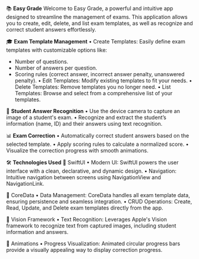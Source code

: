 📚 **Easy Grade**
Welcome to Easy Grade, a powerful and intuitive app designed to streamline the management of exams.
This application allows you to create, edit, delete, and list exam templates, as well as recognize and correct student answers effortlessly.

🎓 **Exam Template Management**
• Create Templates: Easily define exam templates with customizable options like:
 - Number of questions.
 - Number of answers per question.
 - Scoring rules (correct answer, incorrect answer penalty, unanswered penalty).
• Edit Templates: Modify existing templates to fit your needs.
• Delete Templates: Remove templates you no longer need.
• List Templates: Browse and select from a comprehensive list of your templates.

📸 **Student Answer Recognition**
• Use the device camera to capture an image of a student's exam.
• Recognize and extract the student’s information (name, ID) and their answers using text recognition.

📊 **Exam Correction**
• Automatically correct student answers based on the selected template.
• Apply scoring rules to calculate a normalized score.
• Visualize the correction progress with smooth animations.

🛠️ **Technologies Used**
📱 SwiftUI
• Modern UI: SwiftUI powers the user interface with a clean, declarative, and dynamic design.
• Navigation: Intuitive navigation between screens using NavigationView and NavigationLink.

💾 CoreData
• Data Management: CoreData handles all exam template data, ensuring persistence and seamless integration.
• CRUD Operations: Create, Read, Update, and Delete exam templates directly from the app.

🤖 Vision Framework
• Text Recognition: Leverages Apple's Vision framework to recognize text from captured images, including student information and answers.

🎨 Animations
• Progress Visualization: Animated circular progress bars provide a visually appealing way to display correction progress.
